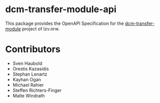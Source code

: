 # dcm-transfer-module-api

This package provides the OpenAPI Specification for the [dcm-transfer-module](https://github.com/lzv-nrw/dcm-transfer-module-api) project of lzv.nrw.

# Contributors
* Sven Haubold
* Orestis Kazasidis
* Stephan Lenartz
* Kayhan Ogan
* Michael Rahier
* Steffen Richters-Finger
* Malte Windrath
